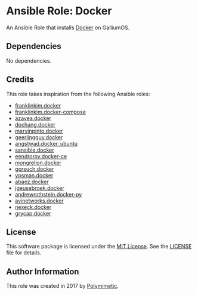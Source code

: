 # Ansible Role: Docker

An Ansible Role that installs [Docker](https://www.docker.com) on GalliumOS.

## Dependencies

No dependencies.

## Credits

This role takes inspiration from the following Ansible roles:

- [franklinkim.docker](https://github.com/weareinteractive/ansible-docker)
- [franklinkim.docker-compose](https://github.com/weareinteractive/ansible-docker-compose)
- [azavea.docker](https://github.com/azavea/ansible-docker)
- [dochang.docker](https://github.com/dochang/ansible-role-docker)
- [marvinpinto.docker](https://github.com/marvinpinto/ansible-role-docker)
- [geerlingguy.docker](https://github.com/geerlingguy/ansible-role-docker)
- [angstwad.docker_ubuntu](https://github.com/angstwad/docker.ubuntu)
- [sansible.docker](https://github.com/sansible/docker)
- [eendroroy.docker-ce](https://github.com/eendroroy/ansible-role-docker-ce)
- [mongrelion.docker](https://github.com/mongrelion/ansible-role-docker)
- [gorsuch.docker](https://github.com/gorsuch/ansible-docker-role)
- [ypsman.docker](https://github.com/ypsman/ansible-docker)
- [abaez.docker](https://github.com/abaez/ansible-role-docker)
- [jgeusebroek.docker](https://github.com/jgeusebroek/ansible-role-docker)
- [andrewrothstein.docker-py](https://github.com/andrewrothstein/ansible-docker-py)
- [avinetworks.docker](https://github.com/avinetworks/ansible-role-docker)
- [nexeck.docker](https://github.com/nexeck/ansible-docker)
- [grycap.docker](https://github.com/grycap/ansible-role-docker)


## License

This software package is licensed under the [MIT License](https://opensource.org/licenses/MIT). See the [LICENSE](./LICENSE) file for details.

## Author Information

This role was created in 2017 by [Polymimetic](https://github.com/polymimetic).
